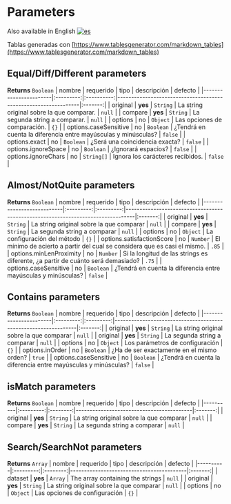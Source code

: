 # Parameters #
Also available in English [![es](https://img.shields.io/badge/lang-es-blue.svg)](/doc/en/parameters.md)

Tablas generadas con [https://www.tablesgenerator.com/markdown_tables](https://www.tablesgenerator.com/markdown_tables)

## Equal/Diff/Different parameters
**Returns** `Boolean`
| nombre                | requerido |    tipo    | descripción                                                    | defecto |
|-----------------------|:---------:|:----------:|----------------------------------------------------------------|:-------:|
| original              |  **yes**  |  `String`  | La string original sobre la que comparar.                      |  `null` |
| compare               |  **yes**  |  `String`  | La segunda string a comparar.                                  |  `null` |
| options               |    no     |  `Object`  | Las opciones de comparación.                                   |   `{}`  |
| options.caseSensitive |    no     |  `Boolean` | ¿Tendrá en cuenta la diferencia entre mayúsculas y minúsculas? | `false` |
| options.exact         |    no     |  `Boolean` | ¿Será una coincidencia exacta?                                 | `false` |
| options.ignoreSpace   |    no     |  `Boolean` | ¿Ignorará espacios?                                            | `false` |
| options.ignoreChars   |    no     | `String[]` | Ignora los carácteres recibidos.                               | `false` |

## Almost/NotQuite parameters
**Returns** `Boolean`
| nombre                    | requerido |    tipo   | descripción                                                                     | defecto |
|---------------------------|:---------:|:---------:|---------------------------------------------------------------------------------|:-------:|
| original                  |  **yes**  |  `String` | La string original sobre la que comparar                                        |  `null` |
| compare                   |  **yes**  |  `String` | La segunda string a comparar                                                    |  `null` |
| options                   |    no     |  `Object` | La configuración del método                                                     |   `{}`  |
| options.satisfactionScore |    no     |  `Number` | El mínimo de acierto a partir del cual se considera que es casi el mismo.       |  `.85`  |
| options.minLenProximity   |    no     |  `Number` | Si la longitud de las strings es diferente, ¿a partir de cuánto será demasiado? |   `.75`  |
| options.caseSensitive     |    no     | `Boolean` | ¿Tendrá en cuenta la diferencia entre mayúsculas y minúsculas?                  | `false` |

## Contains parameters
**Returns** `Boolean`
| nombre                | requerido |    tipo   | descripción                                                    | defecto |
|-----------------------|:---------:|:---------:|----------------------------------------------------------------|:-------:|
| original              |  **yes**  |  `String` | La string original sobre la que comparar                       |  `null` |
| original              |  **yes**  |  `String` | La segunda string a comparar                                   |  `null` |
| options               |    no     |  `Object` | Los parámetros de configuración                                |   `{}`  |
| options.inOrder       |    no     | `Boolean` | ¿Ha de ser exactamente en el mismo orden?                      |  `true` |
| options.caseSensitive |    no     | `Boolean` | ¿Tendrá en cuenta la diferencia entre mayúsculas y minúsculas? | `false` |

## isMatch parameters
**Returns** `Boolean`
| nombre   | requerido |   tipo   | descripción                              | defecto |
|----------|:---------:|:--------:|------------------------------------------|:-------:|
| original |  **yes**  | `String` | La string original sobre la que comparar |  `null` |
| compare  |  **yes**  | `String` | La segunda string a comparar             |  `null` |

## Search/SearchNot parameters
**Returns** `Array`
| nombre   | requerido |   tipo   | descripción                              | defecto |
|----------|:---------:|:--------:|------------------------------------------|:-------:|
| dataset  |  **yes**  |  `Array` | The array containing the strings         |  `null` |
| original |  **yes**  | `String` | La string original sobre la que comparar |  `null` |
| options  |    no     | `Object` | Las opciones de configuración            |   `{}`  |